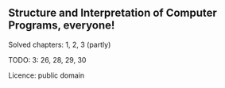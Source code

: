 ## Structure and Interpretation of Computer Programs, everyone!

Solved chapters: 1, 2, 3 (partly)

TODO: 3: 26, 28, 29, 30

Licence: public domain
